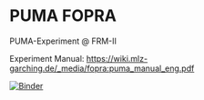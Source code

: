 # PUMA FOPRA

PUMA-Experiment @ FRM-II

Experiment Manual: https://wiki.mlz-garching.de/_media/fopra:puma_manual_eng.pdf


[![Binder](https://mybinder.org/badge_logo.svg)](https://mybinder.org/v2/gh/allangabrielsch/puma_fopra/main?labpath=Notebook.ipynb)
